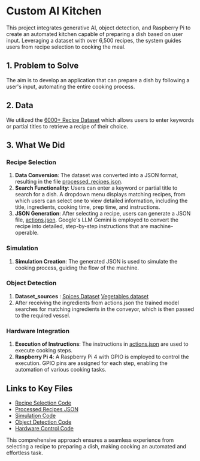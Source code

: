 # Custom AI Kitchen

This project integrates generative AI, object detection, and Raspberry Pi to create an automated kitchen capable of preparing a dish based on user input. Leveraging a dataset with over 6,500 recipes, the system guides users from recipe selection to cooking the meal.

## 1. Problem to Solve

The aim is to develop an application that can prepare a dish by following a user's input, automating the entire cooking process.

## 2. Data

We utilized the [6000+ Recipe Dataset](https://www.kaggle.com/datasets/kanishk307/6000-indian-food-recipes-dataset) which allows users to enter keywords or partial titles to retrieve a recipe of their choice.

## 3. What We Did

### Recipe Selection

1. **Data Conversion**: The dataset was converted into a JSON format, resulting in the file [processed_recipes.json](https://github.com/jithin-rajesh/Custom-AI-Kitchen/blob/main/processed_recipes.json).
2. **Search Functionality**: Users can enter a keyword or partial title to search for a dish. A dropdown menu displays matching recipes, from which users can select one to view detailed information, including the title, ingredients, cooking time, prep time, and instructions.
3. **JSON Generation**: After selecting a recipe, users can generate a JSON file, [actions.json](). Google's LLM Gemini is employed to convert the recipe into detailed, step-by-step instructions that are machine-operable.

### Simulation

1. **Simulation Creation**: The generated JSON is used to simulate the cooking process, guiding the flow of the machine.

### Object Detection
1. **Dataset_sources** : [Spices Dataset](https://data.mendeley.com/datasets/vg77y9rtjb/1)   [Vegetables dataset](https://www.kaggle.com/datasets/misrakahmed/vegetable-image-dataset)
2. After receiving the ingredients from actions.json the trained model searches for matching ingredients in the conveyor, which is then passed to the required vessel.


### Hardware Integration

1. **Execution of Instructions**: The instructions in [actions.json](https://github.com/jithin-rajesh/Custom-AI-Kitchen/blob/main/actions.json) are used to execute cooking steps.
2. **Raspberry Pi 4**: A Raspberry Pi 4 with GPIO is employed to control the execution. GPIO pins are assigned for each step, enabling the automation of various cooking tasks.

## Links to Key Files

- [Recipe Selection Code](https://github.com/jithin-rajesh/Custom-AI-Kitchen/blob/main/recipe_app.py)
- [Processed Recipes JSON](https://github.com/jithin-rajesh/Custom-AI-Kitchen/blob/main/processed_recipes.json)
- [Simulation Code](https://github.com/jithin-rajesh/Custom-AI-Kitchen/blob/main/)
- [Object Detection Code](https://github.com/jithin-rajesh/Custom-AI-Kitchen/tree/main/object_detection)
- [Hardware Control Code](https://github.com/jithin-rajesh/Custom-AI-Kitchen/blob/main/hardware.py)

This comprehensive approach ensures a seamless experience from selecting a recipe to preparing a dish, making cooking an automated and effortless task.

